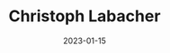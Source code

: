 ---
title: Christoph Labacher
link : https://christophlabacher.com/
tags: "personal site"
date: 2023-01-15
---